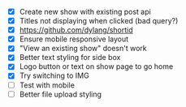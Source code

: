 - [x] Create new show with existing post api
- [x] Titles not displaying when clicked (bad query?)
- [x] https://github.com/dylang/shortid
- [x] Ensure mobile responsive layout
- [x] "View an existing show" doesn't work
- [x] Better text styling for side box
- [x] Logo button or text on show page to go home
- [x] Try switching to IMG
- [ ] Test with mobile
- [ ] Better file upload styling

